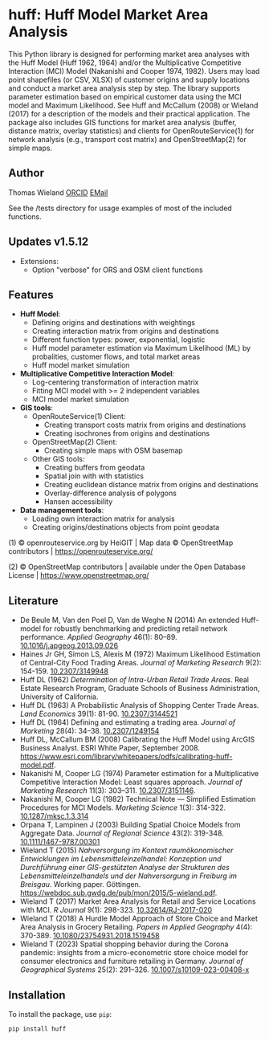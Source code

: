 # huff: Huff Model Market Area Analysis

This Python library is designed for performing market area analyses with the Huff Model (Huff 1962, 1964) and/or the Multiplicative Competitive Interaction (MCI) Model (Nakanishi and Cooper 1974, 1982). Users may load point shapefiles (or CSV, XLSX) of customer origins and supply locations and conduct a market area analysis step by step. The library supports parameter estimation based on empirical customer data using the MCI model and Maximum Likelihood. See Huff and McCallum (2008) or Wieland (2017) for a description of the models and their practical application. The package also includes GIS functions for market area analysis (buffer, distance matrix, overlay statistics) and clients for OpenRouteService(1) for network analysis (e.g., transport cost matrix) and OpenStreetMap(2) for simple maps. 


## Author

Thomas Wieland [ORCID](https://orcid.org/0000-0001-5168-9846) [EMail](mailto:geowieland@googlemail.com) 

See the /tests directory for usage examples of most of the included functions.


## Updates v1.5.12
- Extensions:
  - Option "verbose" for ORS and OSM client functions
 

## Features

- **Huff Model**: 
  - Defining origins and destinations with weightings
  - Creating interaction matrix from origins and destinations
  - Different function types: power, exponential, logistic
  - Huff model parameter estimation via Maximum Likelihood (ML) by probalities, customer flows, and total market areas
  - Huff model market simulation
- **Multiplicative Competitive Interaction Model**: 
  - Log-centering transformation of interaction matrix
  - Fitting MCI model with >= 2 independent variables
  - MCI model market simulation
- **GIS tools**:
  - OpenRouteService(1) Client:
    - Creating transport costs matrix from origins and destinations
    - Creating isochrones from origins and destinations
  - OpenStreetMap(2) Client:
    - Creating simple maps with OSM basemap
  - Other GIS tools:
    - Creating buffers from geodata
    - Spatial join with with statistics
    - Creating euclidean distance matrix from origins and destinations
    - Overlay-difference analysis of polygons
    - Hansen accessibility
- **Data management tools**: 
  - Loading own interaction matrix for analysis
  - Creating origins/destinations objects from point geodata

(1) © openrouteservice.org by HeiGIT | Map data © OpenStreetMap contributors | https://openrouteservice.org/

(2) © OpenStreetMap contributors | available under the Open Database License | https://www.openstreetmap.org/


## Literature
  - De Beule M, Van den Poel D, Van de Weghe N (2014) An extended Huff-model for robustly benchmarking and predicting retail network performance. *Applied Geography* 46(1): 80–89. [10.1016/j.apgeog.2013.09.026](https://doi.org/10.1016/j.apgeog.2013.09.026)
  - Haines Jr GH, Simon LS, Alexis M (1972) Maximum Likelihood Estimation of Central-City Food Trading Areas. *Journal of Marketing Research* 9(2): 154-159. [10.2307/3149948](https://doi.org/10.2307/3149948)
  - Huff DL (1962) *Determination of Intra-Urban Retail Trade Areas*. Real Estate Research Program, Graduate Schools of Business Administration, University of California.
  - Huff DL (1963) A Probabilistic Analysis of Shopping Center Trade Areas. *Land Economics* 39(1): 81-90. [10.2307/3144521](https://doi.org/10.2307/3144521)
  - Huff DL (1964) Defining and estimating a trading area. *Journal of Marketing* 28(4): 34–38. [10.2307/1249154](https://doi.org/10.2307/1249154)
  - Huff DL, McCallum BM (2008) Calibrating the Huff Model using ArcGIS Business Analyst. ESRI White Paper, September 2008. https://www.esri.com/library/whitepapers/pdfs/calibrating-huff-model.pdf. 
  - Nakanishi M, Cooper LG (1974) Parameter estimation for a Multiplicative Competitive Interaction Model: Least squares approach. *Journal of Marketing Research* 11(3): 303–311. [10.2307/3151146](https://doi.org/10.2307/3151146).
  - Nakanishi M, Cooper LG (1982) Technical Note — Simplified Estimation Procedures for MCI Models. *Marketing Science* 1(3): 314-322. [10.1287/mksc.1.3.314](https://doi.org/10.1287/mksc.1.3.314)
  - Orpana T, Lampinen J (2003) Building Spatial Choice Models from Aggregate Data. *Journal of Regional Science* 43(2): 319-348. [10.1111/1467-9787.00301](https://doi.org/10.1111/1467-9787.00301)
  - Wieland T (2015) *Nahversorgung im Kontext raumökonomischer Entwicklungen im Lebensmitteleinzelhandel: Konzeption und Durchführung einer GIS-gestützten Analyse der Strukturen des Lebensmitteleinzelhandels und der Nahversorgung in Freiburg im Breisgau*. Working paper. Göttingen. https://webdoc.sub.gwdg.de/pub/mon/2015/5-wieland.pdf.
  - Wieland T (2017) Market Area Analysis for Retail and Service Locations with MCI. *R Journal* 9(1): 298-323. [10.32614/RJ-2017-020](https://doi.org/10.32614/RJ-2017-020)
  - Wieland T (2018) A Hurdle Model Approach of Store Choice and Market Area Analysis in Grocery Retailing. *Papers in Applied Geography* 4(4): 370-389. [10.1080/23754931.2018.1519458](https://doi.org/10.1080/23754931.2018.1519458)
  - Wieland T (2023) Spatial shopping behavior during the Corona pandemic: insights from a micro-econometric store choice model for consumer electronics and furniture retailing in Germany. *Journal of Geographical Systems* 25(2): 291–326. [10.1007/s10109-023-00408-x](https://doi.org/10.1007/s10109-023-00408-x)


## Installation

To install the package, use `pip`:

```bash
pip install huff